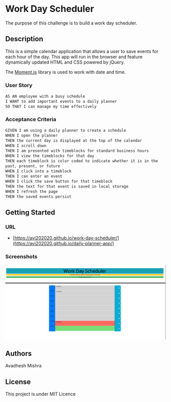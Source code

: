 # Work Day Scheduler

The purpose of this challenge is to build a work day scheduler.

## Description

This is a simple calendar application that allows a user to save events for each hour of the day. This app will run in the browser and feature dynamically updated HTML and CSS powered by jQuery.

The [Moment.js](https://momentjs.com/) library is used to work with date and time.

### User Story

```
AS AN employee with a busy schedule
I WANT to add important events to a daily planner
SO THAT I can manage my time effectively
```

### Acceptance Criteria

```
GIVEN I am using a daily planner to create a schedule
WHEN I open the planner
THEN the current day is displayed at the top of the calendar
WHEN I scroll down
THEN I am presented with timeblocks for standard business hours
WHEN I view the timeblocks for that day
THEN each timeblock is color coded to indicate whether it is in the past, present, or future
WHEN I click into a timeblock
THEN I can enter an event
WHEN I click the save button for that timeblock
THEN the text for that event is saved in local storage
WHEN I refresh the page
THEN the saved events persist
```

## Getting Started

### URL

- [https://avi202020.github.io/work-day-scheduler/](https://avi202020.github.io/daily-planner-app/)

### Screenshots

![Screenshot](https://github.com/avi202020/daily-planner-app/blob/main/images/application_demo.png/)

## Authors

Avadhesh Mishra


## License

This project is under MIT Licence
